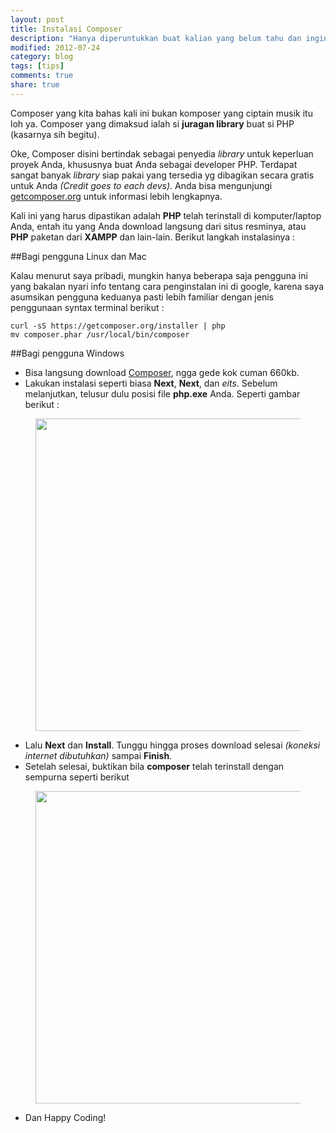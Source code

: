```yaml
---
layout: post
title: Instalasi Composer
description: "Hanya diperuntukkan buat kalian yang belum tahu dan ingin tahu cara instalasi Composer"
modified: 2012-07-24
category: blog
tags: [tips]
comments: true
share: true
---
```


Composer yang kita bahas kali ini bukan komposer yang ciptain musik itu loh ya. Composer yang dimaksud ialah si **juragan library** buat si PHP (kasarnya sih begitu).

Oke, Composer disini bertindak sebagai penyedia *library* untuk keperluan proyek Anda, khususnya buat Anda sebagai developer PHP. Terdapat sangat banyak *library* siap pakai yang tersedia yg dibagikan secara gratis untuk Anda *(Credit goes to each devs)*. Anda bisa mengunjungi [getcomposer.org](getcomposer.org) untuk informasi lebih lengkapnya.

Kali ini yang harus dipastikan adalah **PHP** telah terinstall di komputer/laptop Anda, entah itu yang Anda download langsung dari situs resminya, atau **PHP** paketan dari **XAMPP** dan lain-lain. Berikut langkah instalasinya : 

##Bagi pengguna Linux dan Mac

Kalau menurut saya pribadi, mungkin hanya beberapa saja pengguna ini yang bakalan nyari info tentang cara penginstalan ini di google, karena saya asumsikan pengguna keduanya pasti lebih familiar dengan jenis penggunaan syntax terminal berikut :

	curl -sS https://getcomposer.org/installer | php
	mv composer.phar /usr/local/bin/composer

##Bagi pengguna Windows

- Bisa langsung download [Composer](http://getcomposer.org/Composer-Setup.exe), ngga gede kok cuman 660kb.
- Lakukan instalasi seperti biasa **Next**, **Next**, dan *eits*. Sebelum melanjutkan, telusur dulu posisi file **php.exe** Anda. Seperti gambar berikut :

<figure><center>
	<a href="{{ site.url }}/assets/post/2012-07-24-installasi-composer-1.JPG" target="_blank"> 
		<img src="{{ site.url }}/assets/post/2012-07-24-installasi-composer-1.JPG" width="500px"/>
	</a>
</center></figure>

- Lalu **Next** dan **Install**. Tunggu hingga proses download selesai *(koneksi internet dibutuhkan)* sampai **Finish**.
- Setelah selesai, buktikan bila **composer** telah terinstall dengan sempurna seperti berikut

<figure><center>
	<a href="{{ site.url }}/assets/post/2012-07-24-installasi-composer-2.JPG" target="_blank"> 
		<img src="{{ site.url }}/assets/post/2012-07-24-installasi-composer-2.JPG" width="500px"/>
	</a>
</center></figure>

- Dan Happy Coding!